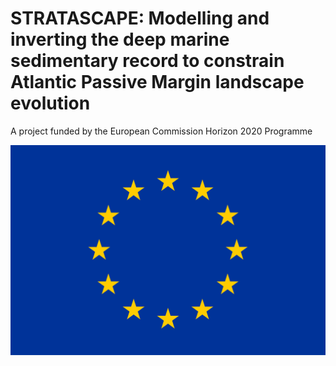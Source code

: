 # STRATASCAPE: Modelling and inverting the deep marine sedimentary record to constrain Atlantic Passive Margin landscape evolution

A project funded by the European Commission Horizon 2020 Programme

![plot](./flag_yellow_high.jpg)
